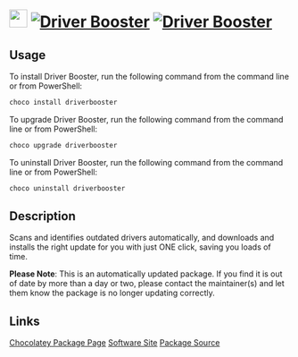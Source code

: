 ﻿# <img src="https://cdn.jsdelivr.net/gh/mkevenaar/chocolatey-packages@67806fe7af712974358b5cae3b59ce3cfbbd1c0a/icons/driverbooster.png" width="32" height="32"/> [![Driver Booster](https://img.shields.io/chocolatey/v/driverbooster.svg?label=Driver+Booster)](https://chocolatey.org/packages/driverbooster) [![Driver Booster](https://img.shields.io/chocolatey/dt/driverbooster.svg)](https://chocolatey.org/packages/driverbooster)

## Usage
To install Driver Booster, run the following command from the command line or from PowerShell:
```powershell
choco install driverbooster
```

To upgrade Driver Booster, run the following command from the command line or from PowerShell:
```powershell
choco upgrade driverbooster
```

To uninstall Driver Booster, run the following command from the command line or from PowerShell:
```powershell
choco uninstall driverbooster
```

## Description
Scans and identifies outdated drivers automatically, and downloads and installs the right update for you with just ONE click, saving you loads of time.

**Please Note**: This is an automatically updated package. If you find it is
out of date by more than a day or two, please contact the maintainer(s) and
let them know the package is no longer updating correctly.



## Links
[Chocolatey Package Page](https://chocolatey.org/packages/driverbooster)
[Software Site](http://www.iobit.com/driver-booster.php)
[Package Source](https://github.com/mkevenaar/chocolatey-packages/tree/master/automatic/driverbooster)

